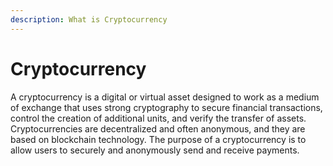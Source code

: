 ```yaml
---
description: What is Cryptocurrency
---
```


# Cryptocurrency

A cryptocurrency is a digital or virtual asset designed to work as a medium of exchange that uses strong cryptography to secure financial transactions, control the creation of additional units, and verify the transfer of assets. Cryptocurrencies are decentralized and often anonymous, and they are based on blockchain technology. The purpose of a cryptocurrency is to allow users to securely and anonymously send and receive payments.
